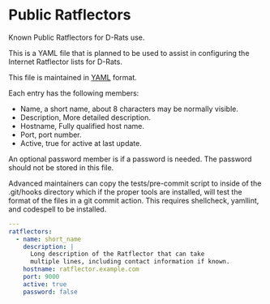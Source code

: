 # Public Ratflectors

Known Public Ratflectors for D-Rats use.

This is a YAML file that is planned to be used to assist in configuring
the Internet Ratflector lists for D-Rats.

This file is maintained in [YAML](https://yaml.org/spec/) format.

Each entry has the following members:

* Name, a short name, about 8 characters may be normally visible.
* Description, More detailed description.
* Hostname, Fully qualified host name.
* Port, port number.
* Active, true for active at last update.

An optional password member is if a password is needed.  The password
should not be stored in this file.

Advanced maintainers can copy the tests/pre-commit script to inside of the
.git/hooks directory which if the proper tools are installed, will test the
format of the files in a git commit action.  This requires shellcheck,
yamllint, and codespell to be installed.

```yaml
---
ratflectors:
  - name: short_name
    description: |
      Long description of the Ratflector that can take
      multiple lines, including contact information if known.
    hostname: ratflector.example.com
    port: 9000
    active: true
    password: false
```
